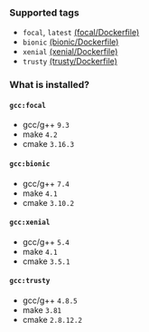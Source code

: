 ### Supported tags

* `focal`, `latest` [(focal/Dockerfile)](https://github.com/gorzechowski/docker-images/blob/master/gcc/focal/Dockerfile)
* `bionic` [(bionic/Dockerfile)](https://github.com/gorzechowski/docker-images/blob/master/gcc/bionic/Dockerfile)
* `xenial` [(xenial/Dockerfile)](https://github.com/gorzechowski/docker-images/blob/master/gcc/xenial/Dockerfile)
* `trusty` [(trusty/Dockerfile)](https://github.com/gorzechowski/docker-images/blob/master/gcc/trusty/Dockerfile)

### What is installed?

#### `gcc:focal`

* gcc/g++ `9.3`
* make `4.2`
* cmake `3.16.3`

#### `gcc:bionic`

* gcc/g++ `7.4`
* make `4.1`
* cmake `3.10.2`

#### `gcc:xenial`

* gcc/g++ `5.4`
* make `4.1`
* cmake `3.5.1`

#### `gcc:trusty`
* gcc/g++ `4.8.5`
* make `3.81`
* cmake `2.8.12.2`
